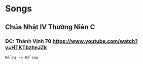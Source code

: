 # Songs
## Chúa Nhật IV Thường Niên C
### ĐC: Thánh Vịnh 70 https://www.youtube.com/watch?v=HTKTbzheJZk
`Kể ra -> Kể rao`
